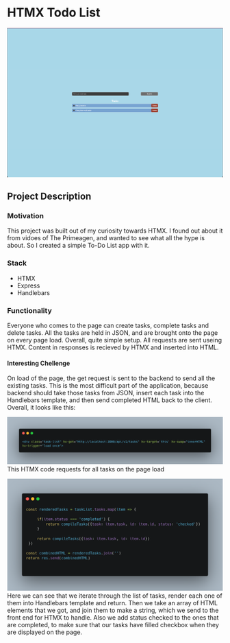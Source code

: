 # HTMX Todo List

![](client/images/app-view.png)

## Project Description

### Motivation
This project was built out of my curiosity towards HTMX. I found out about it from vidoes of The Primeagen, and wanted to see what all the hype is about. So I created a simple To-Do List app with it. 

### Stack

* HTMX
* Express
* Handlebars

### Functionality
Everyone who comes to the page can create tasks, complete tasks and delete tasks. All the tasks are held in JSON, and are brought onto the page on every page load. Overall, quite simple setup. All requests are sent useing HTMX. Content in responses is recieved by HTMX and inserted into HTML. 

#### Interesting Chellenge

On load of the page, the get request is sent to the backend to send all the existing tasks. This is the most difficult part of the application, because backend should take those tasks from JSON, insert each task into the Handlebars template, and then send completed HTML back to the client. Overall, it looks like this:

![HTMX](client/images/htmx-load.png)
This HTMX code requests for all tasks on the page load

![JavaScript](client/images/handlebars-render.png)
Here we can see that we iterate through the list of tasks, render each one of them into Handlebars template and return. Then we take an array of HTML elements that we got, and join them to make a string, which we send to the front end for HTMX to handle.
Also we add status checked to the ones that are completed, to make sure that our tasks have filled checkbox when they are displayed on the page. 


